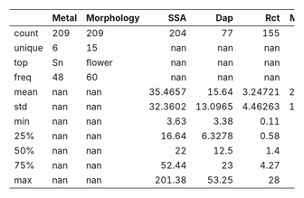 |        | Metal   | Morphology   |      SSA |      Dap |       Rct |   Molarity | Cation   | Anion   |         PW |        CD |       Cs |
|:-------|:--------|:-------------|---------:|---------:|----------:|-----------:|:---------|:--------|-----------:|----------:|---------:|
| count  | 209     | 209          | 204      |  77      | 155       |  209       | 209      | 209     | 209        | 209       |  209     |
| unique | 6       | 15           | nan      | nan      | nan       |  nan       | 4        | 3       | nan        | nan       |  nan     |
| top    | Sn      | flower       | nan      | nan      | nan       |  nan       | K        | OH      | nan        | nan       |  nan     |
| freq   | 48      | 60           | nan      | nan      | nan       |  nan       | 140      | 142     | nan        | nan       |  nan     |
| mean   | nan     | nan          |  35.4657 |  15.64   |   3.24721 |    2.38038 | nan      | nan     |   0.588995 |   5.72081 |  352.018 |
| std    | nan     | nan          |  32.3602 |  13.0965 |   4.46263 |    1.87981 | nan      | nan     |   0.159502 |   6.92924 |  360.58  |
| min    | nan     | nan          |   3.63   |   3.38   |   0.11    |    0.5     | nan      | nan     |   0.32     |   0.08    |    7.6   |
| 25%    | nan     | nan          |  16.64   |   6.3278 |   0.58    |    1       | nan      | nan     |   0.5      |   1       |  102     |
| 50%    | nan     | nan          |  22      |  12.5    |   1.4     |    2       | nan      | nan     |   0.55     |   3       |  180     |
| 75%    | nan     | nan          |  52.44   |  23      |   4.27    |    2       | nan      | nan     |   0.6      |   8       |  500.7   |
| max    | nan     | nan          | 201.38   |  53.25   |  28       |    8       | nan      | nan     |   1        |  50       | 1725     |